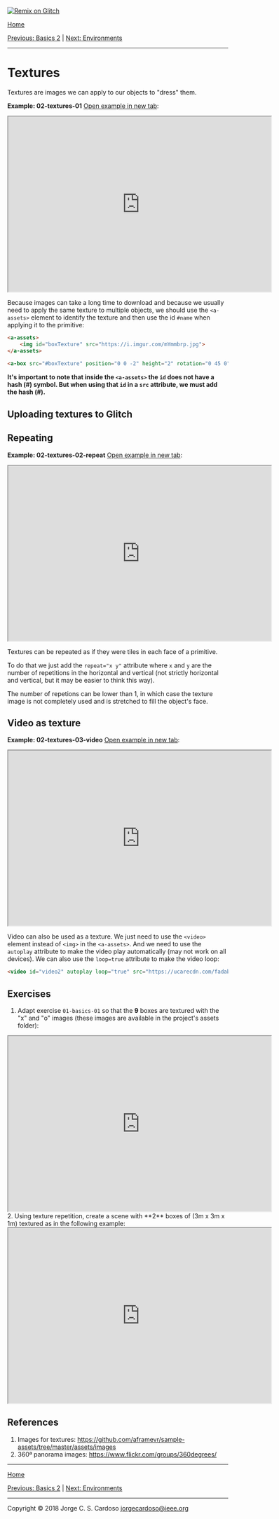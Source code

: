 [![Remix on Glitch](https://cdn.glitch.com/2703baf2-b643-4da7-ab91-7ee2a2d00b5b%2Fremix-button.svg)](https://glitch.com/edit/#!/remix/hurricane-tub)

<a href="index.html">Home</a>

<a href="1-basics-2.html">Previous: Basics 2</a> | <a href="3-environments.html">Next: Environments</a> 

--------

# Textures
Textures are images we can apply to our objects to "dress" them. 

**Example: 02-textures-01** <a href="examples/02-textures-01.html" target="_blank">Open example in new tab</a>:
<iframe src="https://hurricane-tub.glitch.me/examples/02-textures-01.html" width="600" height="400"></iframe>

Because images can take a long time to download and because we usually need to apply the same texture to multiple objects, we should use the `<a-assets>` element to identify the texture and then use the id `#name` when applying it to the primitive:

```html
<a-assets>
    <img id="boxTexture" src="https://i.imgur.com/mYmmbrp.jpg">
</a-assets>
      
<a-box src="#boxTexture" position="0 0 -2" height="2" rotation="0 45 0"></a-box>
```

**It's important to note that inside the `<a-assets>` the `id` does not have a hash (#) symbol. But when using that `id` in a `src` attribute, we must add the hash (#).**

## Uploading textures to Glitch

## Repeating
**Example: 02-textures-02-repeat** <a href="examples/02-textures-02-repeat.html" target="_blank">Open example in new tab</a>:
<iframe src="https://hurricane-tub.glitch.me/examples/02-textures-02-repeat.html" width="600" height="400"></iframe>

Textures can be repeated as if they were tiles in each face of a primitive.

To do that we just add the `repeat="x y"` attribute where `x` and `y` are the number of repetitions in the horizontal and vertical (not strictly horizontal and vertical, but it may be easier to think this way).

The number of repetions can be lower than 1, in which case the texture image is not completely used and is stretched to fill the object's face.

## Video as texture
**Example: 02-textures-03-video** <a href="examples/02-textures-03-video.html" target="_blank">Open example in new tab</a>:
<iframe src="https://hurricane-tub.glitch.me/examples/02-textures-03-video.html" width="600" height="400"></iframe>

Video can also be used as a texture. We just need to use the `<video>` element instead of `<img>` in the `<a-assets>`. And we need to use the `autoplay` attribute to make the video play automatically (may not work on all devices). We can also use the `loop=true` attribute to make the video loop:

```html
<video id="video2" autoplay loop="true" src="https://ucarecdn.com/fadab25d-0b3a-45f7-8ef5-85318e92a261/"></video>
```
  
## Exercises

1. Adapt exercise `01-basics-01` so that the **9** boxes are textured with the "x" and "o" images (these images are available in the project's assets folder):
<iframe width="600" height="400" src="https://rhinestone-attack.glitch.me/exercises/01-textures-01.html"></iframe>
2. Using texture repetition, create a scene with **2** boxes of (3m x 3m x 1m) textured as in the following example:
<iframe width="600" height="400" src="https://rhinestone-attack.glitch.me/exercises/01-textures-02.html"></iframe>

## References

1. Images for textures: https://github.com/aframevr/sample-assets/tree/master/assets/images
2. 360ª panorama images: https://www.flickr.com/groups/360degrees/

--------

<a href="index.html">Home</a>

<a href="1-basics-2.html">Previous: Basics 2</a> | <a href="3-environments.html">Next: Environments</a> 

-----

Copyright &copy; 2018 Jorge C. S. Cardoso jorgecardoso@ieee.org